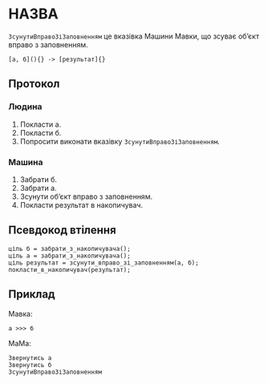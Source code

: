 # НАЗВА

`ЗсунутиВправоЗіЗаповненням` <keyword>це</keyword> вказівка <subject>Машини Мавки</subject>, що зсуває обʼєкт вправо з заповненням.

```
[а, б](){} -> [результат]{}
```

## Протокол

### Людина

1. Покласти а.
2. Покласти б.
3. Попросити виконати вказівку `ЗсунутиВправоЗіЗаповненням`.

### Машина

1. Забрати б.
2. Забрати а.
3. Зсунути обʼєкт вправо з заповненням.
4. Покласти результат в накопичувач.

## Псевдокод втілення

```ціль
ціль б = забрати_з_накопичувача();
ціль а = забрати_з_накопичувача();
ціль результат = зсунути_вправо_зі_заповненням(а, б);
покласти_в_накопичувач(результат);
```

## Приклад

<subject>Мавка</subject>:

```мавка
а >>> б
```

<subject>МаМа</subject>:

```мама
Звернутись а
Звернутись б
ЗсунутиВправоЗіЗаповненням
```